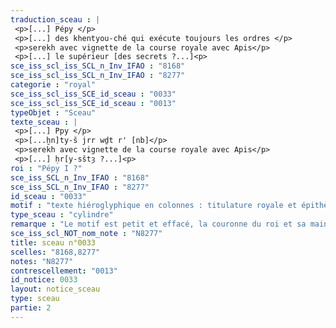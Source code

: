 ```yaml
---
traduction_sceau : |
 <p>[...] Pépy </p>
 <p>[...] des khentyou-ché qui exécute toujours les ordres </p>
 <p>serekh avec vignette de la course royale avec Apis</p>
 <p>[...] le supérieur [des secrets ?...]<p>
sce_iss_scl_iss_SCL_n_Inv_IFAO : "8168"
sce_iss_scl_iss_SCL_n_Inv_IFAO : "8277"
categorie : "royal"
sce_iss_scl_iss_SCE_id_sceau : "0033"
sce_iss_scl_iss_SCE_id_sceau : "0013"
typeObjet : "Sceau"
texte_sceau : |
 <p>[...] Ppy </p>
 <p>[...ḫn]ty-š jrr wḏt r' [nb]</p>
 <p>serekh avec vignette de la course royale avec Apis</p>
 <p>[...] ḥr[y-sštȝ ?...]<p>
roi : "Pépy I ?"
sce_iss_SCL_n_Inv_IFAO : "8168"
sce_iss_SCL_n_Inv_IFAO : "8277"
id_sceau : "0033"
motif : "texte hiéroglyphique en colonnes : titulature royale et épithètes de fonctionnaire."
type_sceau : "cylindre"
remarque : "Le motif est petit et effacé, la couronne du roi et sa main droite sont peu visibles. Le fragment  présenté à droite est d'un style tout à fait différent et correspond au sceau 0013. Il pourrait néanmoins avoir été imprimé par le même sceau. "
sce_iss_scl_NOT_nom_note : "N8277"
title: sceau n°0033
scelles: "8168,8277"
notes: "N8277"
contrescellement: "0013"
id_notice: 0033
layout: notice_sceau
type: sceau
partie: 2
---
```

